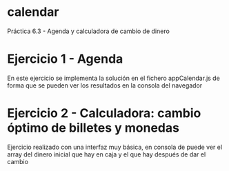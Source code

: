 # calendar
Práctica 6.3 - Agenda y calculadora de cambio de dinero

# Ejercicio 1 - Agenda

En este ejercicio se implementa la solución en el fichero appCalendar.js 
de forma que se pueden ver los resultados en la consola del navegador


# Ejercicio 2 - Calculadora: cambio óptimo de billetes y monedas

Ejercicio realizado con una interfaz muy básica, en consola de puede ver el array
del dinero inicial que hay en caja y el que hay después de dar el cambio